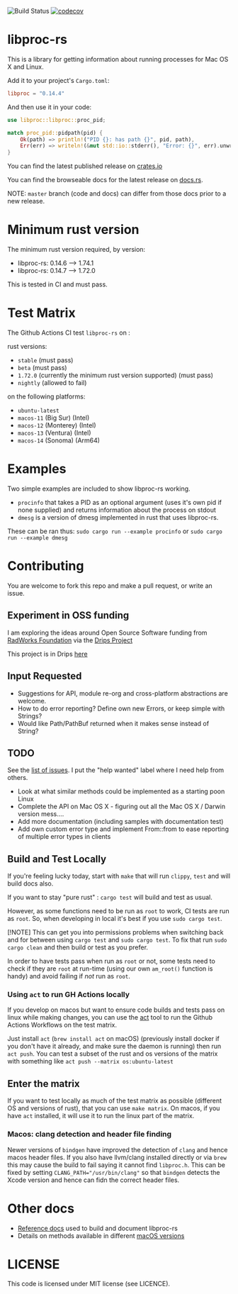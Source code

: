 ![Build Status](https://travis-ci.org/andrewdavidmackenzie/libproc-rs.svg?branch=master "Mac OS X")
[![codecov](https://codecov.io/gh/andrewdavidmackenzie/libproc-rs/branch/master/graph/badge.svg)](https://codecov.io/gh/andrewdavidmackenzie/libproc-rs)

# libproc-rs
This is a library for getting information about running processes for Mac OS X and Linux.

Add it to your project's `Cargo.toml`:
```toml
libproc = "0.14.4"
```

And then use it in your code:
```rust
use libproc::libproc::proc_pid;

match proc_pid::pidpath(pid) {
    Ok(path) => println!("PID {}: has path {}", pid, path),
    Err(err) => writeln!(&mut std::io::stderr(), "Error: {}", err).unwrap()
}
```

You can find the latest published release on [crates.io](https://crates.io/crates/libproc)

You can find the browseable docs for the latest release on [docs.rs](https://docs.rs/libproc/latest/libproc/).

NOTE: `master` branch (code and docs) can differ from those docs prior to a new release.

# Minimum rust version
The minimum rust version required, by version:
* libproc-rs: 0.14.6 --> 1.74.1 
* libproc-rs: 0.14.7 --> 1.72.0

This is tested in CI and must pass.

# Test Matrix
The Github Actions CI test `libproc-rs` on :

rust versions:
* `stable` (must pass)
* `beta` (must pass)
* `1.72.0` (currently the minimum rust version supported) (must pass)
* `nightly` (allowed to fail) 

on the following platforms:
* `ubuntu-latest`
* `macos-11` (Big Sur) (Intel)
* `macos-12` (Monterey) (Intel)
* `macos-13` (Ventura) (Intel)
* `macos-14` (Sonoma) (Arm64)

# Examples
Two simple examples are included to show libproc-rs working.

- `procinfo` that takes a PID as an optional argument (uses it's own pid if none supplied) and returns
  information about the process on stdout
- `dmesg` is a version of dmesg implemented in rust that uses libproc-rs.

These can be ran thus:
`sudo cargo run --example procinfo` or 
`sudo cargo run --example dmesg`

# Contributing
You are welcome to fork this repo and make a pull request, or write an issue.

## Experiment in OSS funding
I am exploring the ideas around Open Source Software funding from [RadWorks Foundation]([https://radworks.org/) via the [Drips Project](https://www.drips.network/)

This project is in Drips [here](https://www.drips.network/app/projects/github/andrewdavidmackenzie/libproc-rs)

## Input Requested
* Suggestions for API, module re-org and cross-platform abstractions are welcome.
* How to do error reporting? Define own new Errors, or keep simple with Strings?
* Would like Path/PathBuf returned when it makes sense instead of String?

## TODO
See the [list of issues](https://github.com/andrewdavidmackenzie/libproc-rs/issues). 
I put the "help wanted" label where I need help from others.
 
- Look at what similar methods could be implemented as a starting poon Linux
- Complete the API on Mac OS X - figuring out all the Mac OS X / Darwin version mess....
- Add more documentation (including samples with documentation test)
- Add own custom error type and implement From::from to ease reporting of multiple error types in clients

## Build and Test Locally
If you're feeling lucky today, start with `make` that will run `clippy`, `test` and will build docs also.

If you want to stay "pure rust" : `cargo test` will build and test as usual.

However, as some functions need to be run as `root` to work, CI tests are run as `root`.
So, when developing in local it's best if you use `sudo cargo test`.

[!NOTE] This can get you into permissions problems when switching back and for
between using `cargo test` and `sudo cargo test`.
To fix that run `sudo cargo clean` and then build or test as you prefer.

In order to have tests pass when run as `root` or not, some tests need to check if they are `root`
at run-time (using our own `am_root()` function is handy) and avoid failing if *not* run as `root`.

### Using `act` to run GH Actions locally
If you develop on macos but want to ensure code builds and tests pass on linux while making changes,
you can use the [act](https://github.com/nektos/act) tool to run the Github Actions Workflows on
the test matrix.

Just install `act` (`brew install act` on macOS) (previously install docker if you don't have it already,
and make sure the daemon is running) then run `act push`. You can test a subset of the rust 
and os versions of the matrix with something like `act push --matrix os:ubuntu-latest`

## Enter the matrix
If you want to test locally as much of the test matrix as possible (different OS and
versions of rust), that you can use `make matrix`. On macos, if you have `act`
installed, it will use it to run the linux part of the matrix.

### Macos: clang detection and header file finding
Newer versions of `bindgen` have improved the detection of `clang` and hence macos header files.
If you also have llvm/clang installed directly or via `brew` this may cause the build to fail saying it
cannot find `libproc.h`. This can be fixed by setting `CLANG_PATH="/usr/bin/clang"` so that `bindgen`
detects the Xcode version and hence can fidn the correct header files.

# Other docs
* [Reference docs](doc/References.md) used to build and document libproc-rs
* Details on methods available in different [macOS versions](doc/MacosVersions.md)

# LICENSE
This code is licensed under MIT license (see LICENCE).

